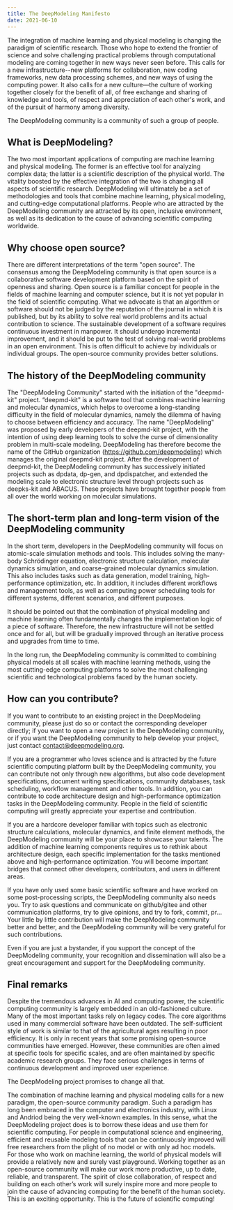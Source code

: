 ```yaml
---
title: The DeepModeling Manifesto
date: 2021-06-10
---
```

 
The integration of machine learning and physical modeling is changing the paradigm of scientific research. Those who hope to extend the frontier of science and solve challenging practical problems through computational modeling are coming together in new ways never seen before. This calls for a new infrastructure--new platforms for collaboration, new coding
frameworks, new data processing schemes, and new ways of using the computing power.  It also calls for a new culture—the culture of working together closely for the benefit of all, of free exchange and sharing of knowledge and tools, of respect and appreciation of each other's work, and of the pursuit of harmony among diversity.

The DeepModeling community is a community of such a group of people.
<!--more-->

## What is DeepModeling?
The two most important applications of computing are machine learning and physical modeling. The former is an effective tool for analyzing complex data; the latter is a scientific description of the physical world. The vitality boosted by the effective integration of the two is changing all aspects of scientific research. DeepModeling will ultimately be a set of methodologies and tools that combine machine learning, physical modeling, and cutting-edge computational platforms. People who are attracted by the DeepModeling community are attracted by its open, inclusive environment, as well as its dedication to the cause of advancing scientific computing worldwide.

## Why choose open source?
There are different interpretations of the term "open source". The consensus among the DeepModeling community is that open source is a collaborative software development platform based on the spirit of openness and sharing. Open source is a familiar concept for people in the fields of machine learning and computer science, but it is not yet popular in the field of scientific computing. What we advocate is that an algorithm or software should not be judged by the reputation of the journal in which it is published, but by its ability to solve real world problems and its actual contribution to science. The sustainable development of a software requires continuous investment in manpower. It should undergo incremental improvement, and it should be put to the test of solving real-world problems in an open environment. This is often difficult to achieve by individuals or individual groups. The open-source community provides better solutions. 

## The history of the DeepModeling community 
The "DeepModeling Community" started with the initiation of the "deepmd-kit" project. “deepmd-kit" is a software tool that combines machine learning and molecular dynamics, which helps to overcome a long-standing difficulty in the field of molecular dynamics, namely the dilemma of having to choose between efficiency and accuracy. The name "DeepModeling" was proposed by early developers of the deepmd-kit project, with the intention of using deep learning tools to solve the curse of dimensionality problem in multi-scale modeling. DeepModeling has therefore become the name of the GitHub organization (https://github.com/deepmodeling) which manages the original deepmd-kit project. After the development of deepmd-kit, the DeepModeling community has successively initiated projects such as dpdata, dp-gen, and dpdispatcher, and extended the modeling scale to electronic structure level through projects such as deepks-kit and ABACUS. These projects have brought together people from all over the world working on molecular simulations. 

## The short-term plan and long-term vision of the DeepModeling community
In the short term, developers in the DeepModeling community will focus on  atomic-scale simulation methods and tools. This includes solving the many-body Schrödinger equation, electronic structure calculation, molecular dynamics simulation, and coarse-grained molecular dynamics simulation. This also includes tasks such as data generation, model training, high-performance optimization, etc. In addition, it includes different workflows and management tools, as well as computing power scheduling tools for different systems, different scenarios, and different purposes. 

It should be pointed out that the combination of physical modeling and machine learning often fundamentally changes the implementation logic of a piece of software. Therefore, the new infrastructure will not be settled once and for all, but will be gradually improved through an iterative process and  upgrades from time to time.

In the long run, the DeepModeling community is committed to combining physical models at all scales with machine learning methods, using the most cutting-edge computing platforms to solve the most challenging scientific and technological problems faced by the human society.

## How can you contribute?
 If you want to contribute to an existing project in the DeepModeling community, please just do so or contact
the corresponding developer directly; if you want to open a new project in the DeepModeling community, or if you want the DeepModeling community to help develop your project, just contact contact@deepmodeling.org.

If you are a programmer who loves science and is attracted by the future scientific computing platform built by the DeepModeling community, you can contribute not only through new algorithms, but also code development specifications, document writing specifications, community databases, task scheduling, workflow management and other tools.  In addition, you can contribute to code architecture design and high-performance optimization tasks in the DeepModeling community. People in the field of scientific computing will greatly appreciate your expertise and contribution.

If you are a hardcore developer familiar with topics such as electronic structure calculations, molecular dynamics, and finite element methods, the DeepModeling community will be your place to showcase your talents. The addition of machine learning components requires us to rethink about architecture design, each specific implementation for the tasks mentioned above and high-performance optimization. You will become important bridges that connect other developers, contributors, and users in different areas.

If you have only used some basic scientific software and have worked on some post-processing scripts, the DeepModeling community also needs you. Try to ask questions and communicate on github/gitee and other communication platforms, try to give opinions, and try to fork, commit, pr... Your little by little contribution will make the DeepModeling community better and better, and the DeepModeling community will be very grateful for such contributions.

Even if you are just a bystander, if you support the concept of the DeepModeling community, your recognition and dissemination will also be a great encouragement and support for the DeepModeling community.

## Final remarks
Despite the tremendous advances in AI and computing power, the scientific computing community is largely embedded in an old-fashioned culture. Many of the most important tasks rely on legacy codes. The core algorithms used in many commercial software have been outdated. The self-sufficient style of work is similar to that of the agricultural ages
resulting in poor efficiency. It is only in recent years that some promising open-source communities have emerged. However, these communities are often aimed at specific tools for specific scales, and are often maintained by specific academic research groups. They face serious challenges in terms of continuous development and improved user experience.

The DeepModeling project promises to change all that. 

The combination of machine learning and physical modeling calls for a new paradigm, the open-source community paradigm. Such a paradigm has long been embraced in the computer and electronics industry, with Linux and Andriod being the very well-known examples. In this sense, what the DeepModeling project does is to borrow these ideas and use them for scientific computing. For people in computational science and engineering, efficient and reusable modeling tools that can be continuously improved will free researchers from the plight of no model or with only ad hoc models. For those who work on machine learning, the world of physical models will provide a relatively new and surely vast playground. Working together as an open-source community will make our work more productive, up to date, reliable, and transparent. The spirit of close collaboration, of respect and building on each other’s work will surely inspire more and more people to join the cause of advancing computing for the benefit of the human society. This is an exciting opportunity. This is the future of scientific computing!